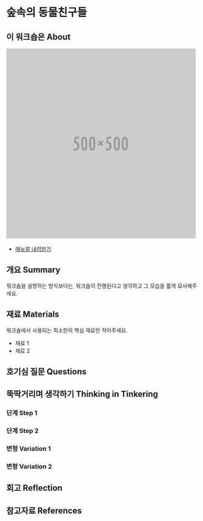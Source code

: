 # 숲속의 동물친구들

## 이 워크숍은 About
![Sketch Image](images/blank.png)

 * [매뉴얼 내려받기](pdf/1_animal_friends.pdf)

## 개요 Summary
워크숍을 설명하는 방식보다는, 워크숍이 진행된다고 생각하고 그 모습을 짧게 묘사해주세요.


## 재료 Materials
워크숍에서 사용되는 최소한의 핵심 재료만 적어주세요.
* 재료 1
* 재료 2


## 호기심 질문 Questions


## 뚝딱거리며 생각하기 Thinking in Tinkering

### 단계 Step 1

### 단계 Step 2

### 변형 Variation 1

### 변형 Variation 2


## 회고 Reflection


## 참고자료 References


